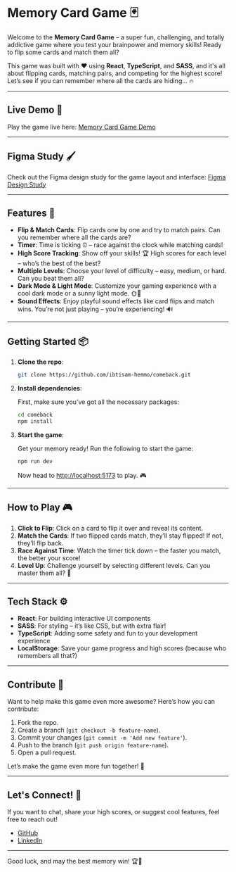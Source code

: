 
# Memory Card Game 🃏

Welcome to the **Memory Card Game** – a super fun, challenging, and totally addictive game where you test your brainpower and memory skills! Ready to flip some cards and match them all?

This game was built with ❤️ using **React**, **TypeScript**, and **SASS**, and it's all about flipping cards, matching pairs, and competing for the highest score! Let’s see if you can remember where all the cards are hiding... 🔥

---

## Live Demo 🚀

Play the game live here: [Memory Card Game Demo](https://ibtisam-hemmo.github.io/memoryGame/)

---

## Figma Study 🖌️

Check out the Figma design study for the game layout and interface: [Figma Design Study](https://www.figma.com/design/Xg5PWTH6wm7BwpryOh0jJf/Memory-Card?node-id=39-209&t=6ZbfHQraWeecSgVg-1)

---

## Features 🚀

- **Flip & Match Cards**: Flip cards one by one and try to match pairs. Can you remember where all the cards are?
- **Timer**: Time is ticking ⏰ – race against the clock while matching cards!
- **High Score Tracking**: Show off your skills! 🏆 High scores for each level – who’s the best of the best?
- **Multiple Levels**: Choose your level of difficulty – easy, medium, or hard. Can you beat them all?
- **Dark Mode & Light Mode**: Customize your gaming experience with a cool dark mode or a sunny light mode. 🌞🌙
- **Sound Effects**: Enjoy playful sound effects like card flips and match wins. You’re not just playing – you’re experiencing! 🔊

---

## Getting Started 📦

1. **Clone the repo**:

   ```bash
   git clone https://github.com/ibtisam-hemmo/comeback.git
   ```

2. **Install dependencies**:

   First, make sure you’ve got all the necessary packages:

   ```bash
   cd comeback
   npm install
   ```

3. **Start the game**:

   Get your memory ready! Run the following to start the game:

   ```bash
   npm run dev
   ```

   Now head to [http://localhost:5173](http://localhost:5173) to play. 🎮

---

## How to Play 🎮

1. **Click to Flip**: Click on a card to flip it over and reveal its content.
2. **Match the Cards**: If two flipped cards match, they’ll stay flipped! If not, they’ll flip back.
3. **Race Against Time**: Watch the timer tick down – the faster you match, the better your score!
4. **Level Up**: Challenge yourself by selecting different levels. Can you master them all? 🤔

---

## Tech Stack ⚙️

- **React**: For building interactive UI components
- **SASS**: For styling – it’s like CSS, but with extra flair!
- **TypeScript**: Adding some safety and fun to your development experience
- **LocalStorage**: Save your game progress and high scores (because who remembers all that?)

---

## Contribute 👾

Want to help make this game even more awesome? Here’s how you can contribute:

1. Fork the repo.
2. Create a branch (`git checkout -b feature-name`).
3. Commit your changes (`git commit -m 'Add new feature'`).
4. Push to the branch (`git push origin feature-name`).
5. Open a pull request.

Let’s make the game even more fun together! 🎉

---

## Let's Connect! 👋

If you want to chat, share your high scores, or suggest cool features, feel free to reach out!

- [GitHub](https://github.com/ibtisam-hemmo)
- [LinkedIn](https://linkedin.com/in/ibtisamhemmo)

---

Good luck, and may the best memory win! 🏆🌟
